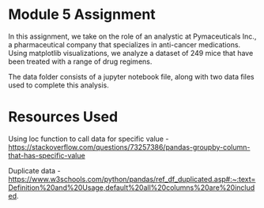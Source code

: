 # Module 5 Assignment
In this assignment, we take on the role of an analystic at Pymaceuticals Inc., a pharmaceutical company that specializes in anti-cancer medications. Using matplotlib visualizations, we analyze a dataset of 249 mice that have been treated with a range of drug regimens.

The data folder consists of a jupyter notebook file, along with two data files used to complete this analysis.

# Resources Used

Using loc function to call data for specific value - https://stackoverflow.com/questions/73257386/pandas-groupby-column-that-has-specific-value

Duplicate data - https://www.w3schools.com/python/pandas/ref_df_duplicated.asp#:~:text=Definition%20and%20Usage,default%20all%20columns%20are%20included.
